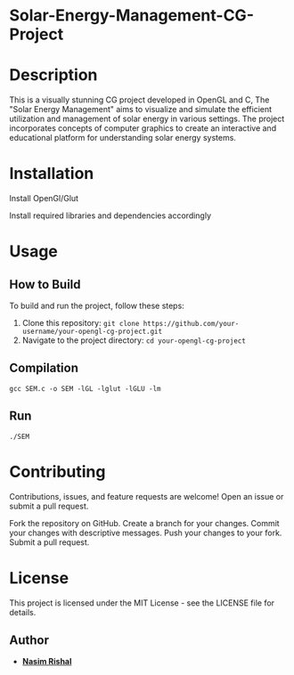 # Solar-Energy-Management-CG-Project

# Description

This is a visually stunning CG project developed in OpenGL and C, The "Solar Energy Management" aims to visualize and simulate the efficient utilization and management of solar energy in various settings. The project incorporates concepts of computer graphics to create an interactive and educational platform for understanding solar energy systems. 

# Installation

Install OpenGl/Glut

Install required libraries and dependencies accordingly

# Usage

## How to Build

To build and run the project, follow these steps:

1. Clone this repository: `git clone https://github.com/your-username/your-opengl-cg-project.git`
2. Navigate to the project directory: `cd your-opengl-cg-project`

## Compilation 

```gcc SEM.c -o SEM -lGL -lglut -lGLU -lm```

## Run

```./SEM```

# Contributing
     
Contributions, issues, and feature requests are welcome! Open an issue or submit a pull request.

Fork the repository on GitHub.
Create a branch for your changes.
Commit your changes with descriptive messages.
Push your changes to your fork.
Submit a pull request.

# License

This project is licensed under the MIT License - see the LICENSE file for details.


## Author

- **[Nasim Rishal](https://github.com/Rishu24748)** 
